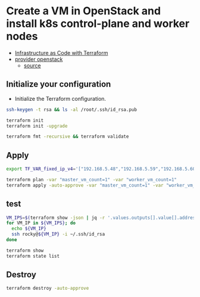 # Create a VM in OpenStack and install k8s control-plane and worker nodes

- [Infrastructure as Code with Terraform](https://github.com/Abbas-gheydi/k8s_openstack_terraform)
- [provider openstack](https://registry.terraform.io/providers/terraform-provider-openstack/openstack/latest)
  - [source](https://github.com/terraform-provider-openstack/terraform-provider-openstack)


## Initialize your configuration

- Initialize the Terraform configuration.

```sh
ssh-keygen -t rsa && ls -al /root/.ssh/id_rsa.pub

terraform init
terraform init -upgrade

terraform fmt -recursive && terraform validate
```

## Apply

```sh
export TF_VAR_fixed_ip_v4='["192.168.5.48","192.168.5.59","192.168.5.60"]'

terraform plan -var "master_vm_count=1" -var "worker_vm_count=1"
terraform apply -auto-approve -var "master_vm_count=1" -var "worker_vm_count=1"
```

## test

```sh
VM_IPS=$(terraform show -json | jq -r '.values.outputs[].value[].address')
for VM_IP in ${VM_IPS}; do
  echo ${VM_IP}
  ssh rocky@${VM_IP} -i ~/.ssh/id_rsa
done

terraform show
terraform state list
```

## Destroy

```sh
terraform destroy -auto-approve
```
